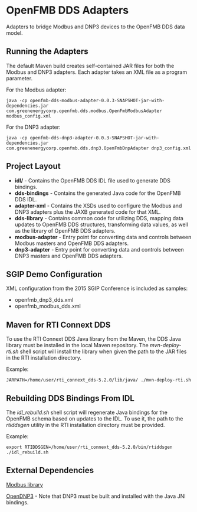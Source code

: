 OpenFMB DDS Adapters
==========================

Adapters to bridge Modbus and DNP3 devices to the OpenFMB DDS data model.

Running the Adapters
---------------

The default Maven build creates self-contained JAR files for both the Modbus and DNP3 adapters. Each adapter takes an
XML file as a program parameter.

For the Modbus adapter:

    java -cp openfmb-dds-modbus-adapter-0.0.3-SNAPSHOT-jar-with-dependencies.jar com.greenenergycorp.openfmb.dds.modbus.OpenFmbModbusAdapter modbus_config.xml

For the DNP3 adapter:

    java -cp openfmb-dds-dnp3-adapter-0.0.3-SNAPSHOT-jar-with-dependencies.jar com.greenenergycorp.openfmb.dds.dnp3.OpenFmbDnpAdapter dnp3_config.xml


Project Layout
---------------

* **idl/** - Contains the OpenFMB DDS IDL file used to generate DDS bindings.
* **dds-bindings** - Contains the generated Java code for the OpenFMB DDS IDL.
* **adapter-xml** - Contains the XSDs used to configure the Modbus and DNP3 adapters plus the JAXB generated code for that XML.
* **dds-library** - Contains common code for utilizing DDS, mapping data updates to OpenFMB DDS structures, transforming data values, as well as the library of OpenFMB DDS adapters.
* **modbus-adapter** - Entry point for converting data and controls between Modbus masters and OpenFMB DDS adapters.
* **dnp3-adapter** - Entry point for converting data and controls between DNP3 masters and OpenFMB DDS adapters.

SGIP Demo Configuration
---------------

XML configuration from the 2015 SGIP Conference is included as samples:

- openfmb_dnp3_dds.xml
- openfmb_modbus_dds.xml


Maven for RTI Connext DDS
---------------

To use the RTI Connext DDS Java library from the Maven, the DDS Java library must be installed in the local Maven
repository. The *mvn-deploy-rti.sh* shell script will install the library when given the path to the JAR files in
the RTI installation directory.

Example:

    JARPATH=/home/user/rti_connext_dds-5.2.0/lib/java/ ./mvn-deploy-rti.sh


Rebuilding DDS Bindings From IDL
------------------

The *idl_rebuild.sh* shell script will regenerate Java bindings for the OpenFMB schema based on updates to the IDL.
To use it, the path to the *rtiddsgen* utility in the RTI installation directory must be provided.

Example:

    export RTIDDSGEN=/home/user/rti_connext_dds-5.2.0/bin/rtiddsgen
    ./idl_rebuild.sh


External Dependencies
-------------------

[Modbus library](http://github.com/gec/modbus-library)

[OpenDNP3](http://github.com/gec/dnp3) - Note that DNP3 must be built and installed with the Java JNI bindings.